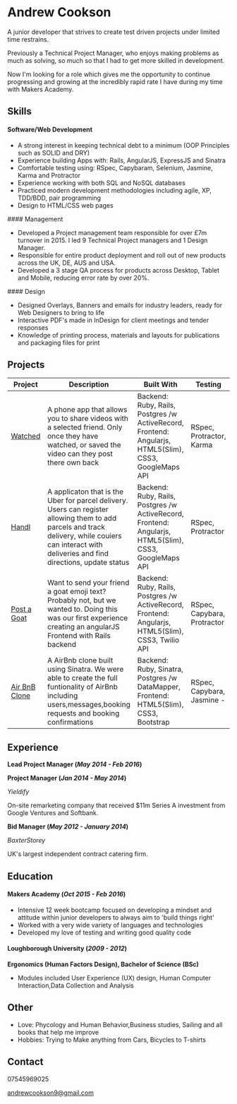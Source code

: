 # Andrew Cookson

A junior developer that strives to create test driven projects under limited time restrains.

Previously a Technical Project Manager, who enjoys making problems as much as solving, so much so that I had to get more skilled in development.

Now I'm looking for a role which gives me the opportunity to continue progressing and growing at the incredibly rapid rate I have during my time with Makers Academy.

## Skills

#### Software/Web Development

* A strong interest in keeping technical debt to a minimum (OOP Principles such as SOLID and DRY)
* Experience building Apps with: Rails, AngularJS, ExpressJS and Sinatra
* Comfortable testing using: RSpec, Capybaram, Selenium, Jasmine, Karma and Protractor
* Experience working with both SQL and NoSQL databases
* Practiced modern development methodologies including agile, XP, TDD/BDD, pair programming
* Design to HTML/CSS web pages

#### Management

* Developed a Project management team responsible for over £7m turnover in 2015. I led 9 Technical Project managers and 1 Design Manager.
* Responsible for entire product deployment and roll out of new products across the UK, DE, AUS and USA.
* Developed a 3 stage QA process for products across Desktop, Tablet and Mobile, reducing error rate by over 20%.

#### Design

* Designed Overlays, Banners and emails for industry leaders, ready for Web Designers to bring to life
* Interactive PDF's made in InDesign for client meetings and tender responses
* Knowledge of printing process, materials and layouts for publications and packaging files for print

## Projects

Project | Description | Built With | Testing
--- | --- | --- | ---
[Watched](https://github.com/acookson91/watched) | A phone app that allows you to share videos with a selected friend. Only once they have watched, or saved the video can they post there own back| Backend: Ruby, Rails, Postgres /w ActiveRecord, Frontend: Angularjs, HTML5(Slim), CSS3, GoogleMaps API | RSpec, Protractor, Karma
[Handl](https://github.com/acookson91/handl-frontend) | A applicaton that is the Uber for parcel delivery.  Users can register allowing them to add parcels and track delivery, while couiers can interact with deliveries and find directions, update status| Backend: Ruby, Rails, Postgres /w ActiveRecord, Frontend: Angularjs, HTML5(Slim), CSS3, GoogleMaps API | RSpec, Protractor
[Post a Goat](https://github.com/acookson91/post-a-goat) | Want to send your friend a goat emoji text? Probably not, but we wanted to. Doing this was our first experience creating an angularJS Frontend with Rails backend   | Backend: Ruby, Rails, Postgres /w ActiveRecord,<br> Frontend: Angularjs, HTML5(Slim), CSS3, Twilio API | RSpec, Capybara, Protractor
[Air BnB Clone](https://github.com/acookson91/makers_bnb) | A AirBnb clone built using Sinatra. We were able to create the full funtionality of AirBnb including users,messages,booking requests and booking confirmations | Backend: Ruby, Sinatra, Postgres /w DataMapper, Frontend: HTML5(Slim), CSS3, Bootstrap| RSpec, Capybara, Jasmine -



## Experience


__Lead Project Manager (_May 2014 - Feb 2016_)__

__Project Manager (_Jan 2014 - May 2014_)__

_Yieldify_

On-site remarketing company that received $11m Series A investment from Google Ventures and Softbank.

__Bid Manager (_May 2012 - January 2014_)__

_BaxterStorey_

UK's largest independent contract catering firm.

## Education

#### Makers Academy (_Oct 2015 - Feb 2016_)

* Intensive 12 week bootcamp focused on developing a mindset and attitude within junior developers to always aim to 'build things right'
* Worked with a very wide variety of languages and technologies
* Developed my love of testing and writing good quality code


#### Loughborough University (_2009 - 2012_)

__Ergonomics (Human Factors Design), Bachelor of Science (BSc)__

* Modules included User Experience (UX) design, Human Computer Interaction,Data Collection and Analysis

## Other

* Love: Phycology and Human Behavior,Business studies, Sailing and all books that help me improve
* Hobbies: Trying to Make anything from Cars, Bicycles to T-shirts

## Contact

07545969025

andrewcookson9@gmail.com
